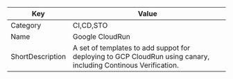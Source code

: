 | Key          | Value                   |
|--------------|-------------------------|
| Category     | CI,CD,STO                 |
| Name         | Google CloudRun         |
| ShortDescription | A set of templates to add suppot for deploying to GCP CloudRun using canary, including Continous Verification. |
